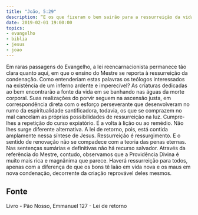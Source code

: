 ```yaml
---
title: "João, 5:29"
description: “E os que fizeram o bem sairão para a ressurreição da vida; e os que fizeram o mal, para a ressurreição da condenação.” - Jesus
date: 2019-02-01 19:00:00
topics: 
- evangelho
- biblia
- jesus
- joao
---
```


Em raras passagens do Evangelho, a lei reencarnacionista permanece tão
clara quanto aqui, em que o ensino do Mestre se reporta à ressurreição da
condenação.
Como entenderiam estas palavras os teólogos interessados na existência de
um inferno ardente e imperecível?
As criaturas dedicadas ao bem encontrarão a fonte da vida em se banhando
nas águas da morte corporal. Suas realizações do porvir seguem na ascensão justa,
em correspondência direta com o esforço perseverante que desenvolveram no rumo
da espiritualidade santificadora, todavia, os que se comprazem no mal cancelam as
próprias possibilidades de ressurreição na luz.
Cumpre­lhes a repetição do curso expiatório.
É a volta à lição ou ao remédio.
Não lhes surge diferente alternativa.
A lei de retorno, pois, está contida amplamente nessa síntese de Jesus.
Ressurreição é ressurgimento. E o sentido de renovação não se compadece
com a teoria das penas eternas.
Nas sentenças sumárias e definitivas não há recurso salvador.
Através da referência do Mestre, contudo, observamos que a Providência
Divina é muito mais rica e magnânima que parece.
Haverá ressurreição para todos, apenas com a diferença de que os bons tê­
la­ão em vida nova e os maus em nova condenação, decorrente da criação
reprovável deles mesmos.




## Fonte
Livro - Pão Nosso, Emmanuel
127 - Lei de retorno
